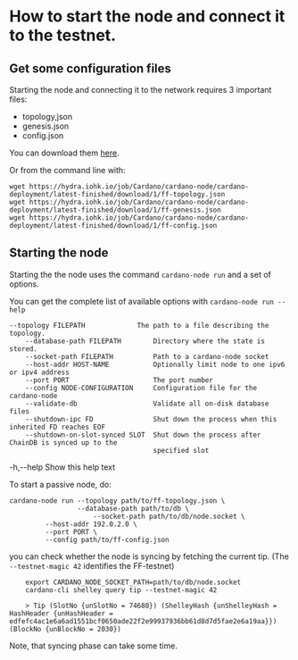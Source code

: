 # How to start the node and connect it to the testnet.

## Get some configuration files

Starting the node and connecting it to the network requires 3 important files: 

* topology,json
* genesis.json
* config.json

You can download them [here](https://hydra.iohk.io/job/Cardano/cardano-node/cardano-deployment/latest-finished/download/1/index.html).

Or from the command line with: 

    wget https://hydra.iohk.io/job/Cardano/cardano-node/cardano-deployment/latest-finished/download/1/ff-topology.json
    wget https://hydra.iohk.io/job/Cardano/cardano-node/cardano-deployment/latest-finished/download/1/ff-genesis.json
    wget https://hydra.iohk.io/job/Cardano/cardano-node/cardano-deployment/latest-finished/download/1/ff-config.json
    

## Starting the node

Starting the the node uses the command `cardano-node run` and a set of options.
	
You can get the complete list of available options with `cardano-node run --help`  

	--topology FILEPATH             The path to a file describing the topology.
        --database-path FILEPATH        Directory where the state is stored.
        --socket-path FILEPATH          Path to a cardano-node socket
        --host-addr HOST-NAME           Optionally limit node to one ipv6 or ipv4 address
        --port PORT                     The port number
        --config NODE-CONFIGURATION     Configuration file for the cardano-node
        --validate-db                   Validate all on-disk database files
        --shutdown-ipc FD               Shut down the process when this inherited FD reaches EOF
        --shutdown-on-slot-synced SLOT  Shut down the process after ChainDB is synced up to the
                                        specified slot
   -h,--help                       Show this help text
   
To start a passive node, do:

	cardano-node run --topology path/to/ff-topology.json \
	                 --database-path path/to/db \
                         --socket-path path/to/db/node.socket \
			 --host-addr 192.0.2.0 \
			 --port PORT \
			 --config path/to/ff-config.json

you can check whether the node is syncing by fetching the current tip. (The `--testnet-magic 42` identifies the FF-testnet)

        export CARDANO_NODE_SOCKET_PATH=path/to/db/node.socket
        cardano-cli shelley query tip --testnet-magic 42
        
        > Tip (SlotNo {unSlotNo = 74680}) (ShelleyHash {unShelleyHash = HashHeader {unHashHeader = edfefc4ac1e6a6ad1551bcf0650ade22f2e99937936bb61d8d7d5fae2e6a19aa}}) (BlockNo {unBlockNo = 2030})

Note, that syncing phase can take some time. 
